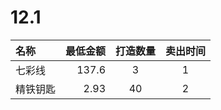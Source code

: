 # 12.1

| 名称 | 最低金额 | 打造数量 | 卖出时间  |
| :------- | -------: | :------: |:-----:|
| 七彩线 | 137.6 | 3 |   1   |
| 精铁钥匙 | 2.93 | 40 |   2   |
